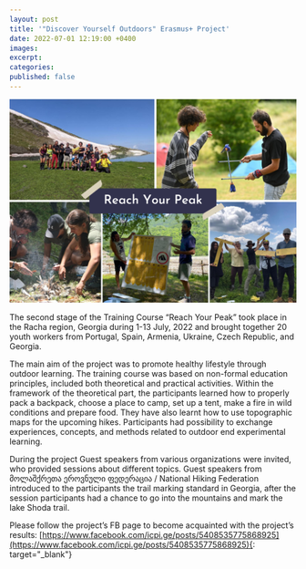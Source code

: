 ```yaml
---
layout: post
title: '"Discover Yourself Outdoors" Erasmus+ Project'
date: 2022-07-01 12:19:00 +0400
images:
excerpt:
categories:
published: false
---
```


![](/uploads/Reach_your_peak.png)


The second stage of the Training Course “Reach Your Peak” took place in the Racha region, Georgia during 1-13 July, 2022 and brought together 20 youth workers from Portugal, Spain, Armenia, Ukraine, Czech Republic, and Georgia.

The main aim of the project was to promote  healthy lifestyle through outdoor learning. The training course was based on non-formal education principles, included both theoretical and practical activities. Within the framework of the theoretical part, the participants learned how to properly pack a backpack, choose a place to camp, set up a tent, make a fire in wild conditions and prepare food. They have also learnt how to use topographic maps for the upcoming hikes. Participants had possibility to exchange experiences, concepts, and methods related to outdoor end experimental learning. 

During the project  Guest speakers from various organizations were invited, who provided sessions about different topics. Guest speakers from მოლაშქრეთა ეროვნული ფედერაცია / National Hiking Federation introduced to the participants the trail marking standard in Georgia, after the session participants had a chance to go into the mountains and mark the lake Shoda trail.

Please follow the project’s FB page to become acquainted with the project’s results: [https://www.facebook.com/icpi.ge/posts/5408535775868925](https://www.facebook.com/icpi.ge/posts/5408535775868925){: target="_blank"}
